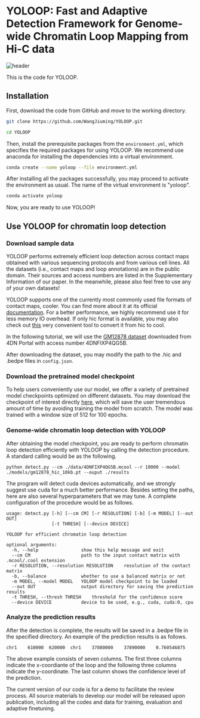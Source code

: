 # YOLOOP:  Fast and Adaptive Detection Framework for Genome-wide Chromatin Loop Mapping from Hi-C data

![header](header.png)

This is the code for YOLOOP.

## Installation

First, download the code from GitHub and move to the working directory.

```bash
git clone https://github.com/WangJiuming/YOLOOP.git
```
```bash
cd YOLOOP
```

Then, install the prerequisite packages from the ```environment.yml```, which specifies the required packages for using YOLOOP. We recommend use anaconda for installing the dependencies into a virtual environment.

```bash
conda create --name yoloop --file environment.yml
```

After installing all the packages successfully, you may proceed to activate the environment as usual. The name of the virtual environment is "yoloop".

```bash
conda activate yoloop
```

Now, you are ready to use YOLOOP!

## Use YOLOOP for chromatin loop detection
### Download sample data
YOLOOP performs extremely efficient loop detection across contact maps obtained with various sequencing protocols and from various cell lines. All the datasets (i.e., contact maps and loop annotations) are in the public domain. Their sources and access numbers are listed in the Supplementary Information of our paper. In the meanwhile, please also feel free to use any of your own datasets!

YOLOOP supports one of the currently most commonly used file formats of contact maps, cooler. You can find more about it at its official [documentation](https://cooler.readthedocs.io/en/latest/index.html). For a better performance, we highly recommend use it for less memory IO overhead. If only hic format is available, you may also check out [this](https://github.com/4dn-dcic/hic2cool) very convenient tool to convert it from hic to cool.

In the following tutorial, we will use the [GM12878 dataset](https://data.4dnucleome.org/files-processed/4DNFIXP4QG5B/) downloaded from 4DN Portal with access number 4DNFIXP4QG5B.

After downloading the dataset, you may modify the path to the .hic and .bedpe files in ```config.json```.

### Download the pretrained model checkpoint

To help users conveniently use our model, we offer a variety of pretrained model checkpoints optimized on different datasets. You may download the checkpoint of interest directly [here](https://drive.google.com/drive/folders/1yyqtltWRwDi-YRTHjii7hD1W08XiUevf?usp=sharing), which will save the user tremendous amount of time by avoiding training the model from scratch. The model was trained with a window size of 512 for 100 epochs.

### Genome-wide chromatin loop detection with YOLOOP

After obtaining the model checkpoint, you are ready to perform chromatin loop detection efficiently with YOLOOP by calling the detection procedure. A standard calling would be as the following.
```
python detect.py --cm ./data/4DNFIXP4QG5B.mcool --r 10000 --model ./models/gm12878_hic_10kb.pt --ouput ./results 
```
The program will detect cuda devices automatically, and we strongly suggest use cuda for a much better performance.
Besides setting the paths, here are also several hyperparameters that we may tune. A complete configuration of the procedure would be as follows.
```
usage: detect.py [-h] [--cm CM] [-r RESOLUTION] [-b] [-m MODEL] [--out OUT]
                 [-t THRESH] [--device DEVICE]

YOLOOP for efficient chromatin loop detection

optional arguments:
  -h, --help                show this help message and exit
  --cm CM                   path to the input contact matrix with .mcool/.cool extension
  -r RESOLUTION, --resolution RESOLUTION    resolution of the contact matrix
  -b, --balance             whether to use a balanced matrix or not
  -m MODEL, --model MODEL   YOLOOP model checkpoint to be loaded
  --out OUT                 output directory for saving the prediction results
  -t THRESH, --thresh THRESH    threshold for the confidence score
  --device DEVICE           device to be used, e.g., cuda, cuda:0, cpu
```

### Analyze the prediction results

After the detection is complete, the results will be saved in a .bedpe file in the specified directory. An example of the prediction results is as follows.

```
chr1	610000	620000	chr1	37880000	37890000	0.760546875
```

The above example consists of seven columns. The first three columns indicate the x-coordiante of the loop and the following three columns indicate the y-coordinate. The last column shows the confidence level of the prediction.

The current version of our code is for a demo to facilitate the review process. All source materials to develop our model will be released upon publication, including all the codes and data for training, evaluation and adaptive finetuning.
